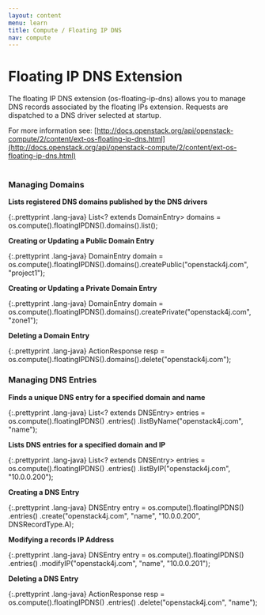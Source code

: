 ```yaml
---
layout: content
menu: learn
title: Compute / Floating IP DNS
nav: compute
---
```


# Floating IP DNS Extension

The floating IP DNS extension (os-floating-ip-dns) allows you to manage DNS records associated by the floating IPs extension.  Requests are dispatched to a DNS driver selected at startup.  

For more information see: [http://docs.openstack.org/api/openstack-compute/2/content/ext-os-floating-ip-dns.html](http://docs.openstack.org/api/openstack-compute/2/content/ext-os-floating-ip-dns.html)
<br>
<br>

### Managing Domains

**Lists registered DNS domains published by the DNS drivers**

{:.prettyprint .lang-java}
	List<? extends DomainEntry> domains = os.compute().floatingIPDNS().domains().list();
	
**Creating or Updating a Public Domain Entry**

{:.prettyprint .lang-java}
	DomainEntry domain = os.compute().floatingIPDNS().domains().createPublic("openstack4j.com", "project1");

**Creating or Updating a Private Domain Entry**

{:.prettyprint .lang-java}
	DomainEntry domain = os.compute().floatingIPDNS().domains().createPrivate("openstack4j.com", "zone1");

**Deleting a Domain Entry**

{:.prettyprint .lang-java}
	ActionResponse resp = os.compute().floatingIPDNS().domains().delete("openstack4j.com");


### Managing DNS Entries

**Finds a unique DNS entry for a specified domain and name**

{:.prettyprint .lang-java}
	List<? extends DNSEntry> entries = os.compute().floatingIPDNS()
                                                   .entries()
                                                   .listByName("openstack4j.com", "name");

**Lists DNS entries for a specified domain and IP**

{:.prettyprint .lang-java}
	List<? extends DNSEntry> entries = os.compute().floatingIPDNS()
                                                   .entries()
                                                   .listByIP("openstack4j.com", "10.0.0.200");

**Creating a DNS Entry**

{:.prettyprint .lang-java}
	DNSEntry entry = os.compute().floatingIPDNS()
	                             .entries()
	                             .create("openstack4j.com", "name", "10.0.0.200", DNSRecordType.A);
	
**Modifying a records IP Address**

{:.prettyprint .lang-java}
	DNSEntry entry = os.compute().floatingIPDNS()
                                 .entries()
                                 .modifyIP("openstack4j.com", "name", "10.0.0.201");

**Deleting a DNS Entry**

{:.prettyprint .lang-java}
	ActionResponse resp = os.compute().floatingIPDNS()
                                      .entries()
                                      .delete("openstack4j.com", "name");